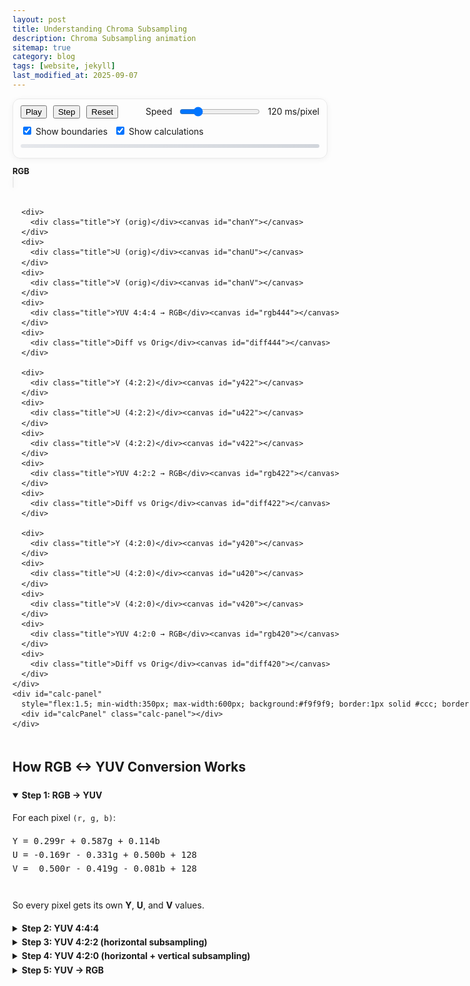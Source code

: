 ```yaml
---
layout: post
title: Understanding Chroma Subsampling
description: Chroma Subsampling animation
sitemap: true
category: blog
tags: [website, jekyll]
last_modified_at: 2025-09-07
---
```



<style>
  #yuv-demo .grid {
    display: grid;
    grid-template-columns: repeat(5, max-content);
    gap: 16px;
    align-items: center;
  }

  #yuv-demo canvas {
    image-rendering: pixelated;
    border-radius: 6px;
    box-shadow: 0 2px 10px rgba(0, 0, 0, .08);
    border: 1px solid rgba(0, 0, 0, .08);
    position: relative;
    background: #fff;
  }

  #yuv-demo .panel {
    padding: 10px 12px;
    border: 1px solid rgba(0, 0, 0, .08);
    border-radius: 12px;
    box-shadow: 0 2px 10px rgba(0, 0, 0, .05);
  }

  #yuv-demo .title {
    font-weight: 700;
    font-size: 13px;
  }

  #yuv-demo .row {
    display: flex;
    align-items: center;
    gap: 10px;
    flex-wrap: wrap;
  }

  #yuv-demo .bar {
    height: 6px;
    background: linear-gradient(90deg, #e5e7eb, #d1d5db);
    border-radius: 999px;
    overflow: hidden;
  }

  #yuv-demo .progress {
    height: 100%;
    background: linear-gradient(90deg, #60a5fa, #22c55e);
  }

  #yuv-demo .memory {
    margin-top: 6px;
    font-size: 12px;
  }

  #yuv-demo .calc-panel {
    max-height: 700px;
    overflow-y: auto;
    margin-top: 12px;
    font-size: 12px;
    background: #f9fafb;
    border: 1px solid rgba(0, 0, 0, .08);
    border-radius: 8px;
    padding: 8px;
    white-space: pre-line;
  }

  #yuv-demo .calc-panel b {
    color: #2563eb;
  }
</style>

<div id="yuv-demo"
  style="font-family: Inter, ui-sans-serif, system-ui, -apple-system, Segoe UI, Roboto, Helvetica, Arial; line-height:1.35;">

  <div class="panel" style="margin-bottom:12px;">
    <div class="row" style="justify-content: space-between;">
      <div class="row">
        <button id="playPause">Play</button>
        <button id="step">Step</button>
        <button id="resetCanvas">Reset</button>
      </div>
      <div class="row">
        <span class="label">Speed</span>
        <input id="speed" type="range" min="10" max="600" value="120" />
        <span class="pill" id="speedMs">120 ms/pixel</span>
      </div>
      <div class="row">
        <label><input type="checkbox" id="showBounds" checked> Show boundaries</label>
        <label><input type="checkbox" id="showCalcs" checked> Show calculations</label>
      </div>
    </div>
    <div class="bar" style="margin-top:10px;">
      <div class="progress" id="progress" style="width:0%"></div>
    </div>
    <div class="memory" id="memoryStats"></div>
  </div>

  <div id="yuv-demo-container" style="display:flex; gap:24px; font-family:Inter,sans-serif;">
    <div class="grid">
      <div>
        <div class="title">RGB</div><canvas id="src"></canvas>
      </div>
      <div>
        <div class="title">R</div><canvas id="chanR"></canvas>
      </div>
      <div>
        <div class="title">G</div><canvas id="chanG"></canvas>
      </div>
      <div>
        <div class="title">B</div><canvas id="chanB"></canvas>
      </div>
      <div>
        <div class="title">Difference</div><canvas id="diff"></canvas>
      </div>

      <div>
        <div class="title">Y (orig)</div><canvas id="chanY"></canvas>
      </div>
      <div>
        <div class="title">U (orig)</div><canvas id="chanU"></canvas>
      </div>
      <div>
        <div class="title">V (orig)</div><canvas id="chanV"></canvas>
      </div>
      <div>
        <div class="title">YUV 4:4:4 → RGB</div><canvas id="rgb444"></canvas>
      </div>
      <div>
        <div class="title">Diff vs Orig</div><canvas id="diff444"></canvas>
      </div>

      <div>
        <div class="title">Y (4:2:2)</div><canvas id="y422"></canvas>
      </div>
      <div>
        <div class="title">U (4:2:2)</div><canvas id="u422"></canvas>
      </div>
      <div>
        <div class="title">V (4:2:2)</div><canvas id="v422"></canvas>
      </div>
      <div>
        <div class="title">YUV 4:2:2 → RGB</div><canvas id="rgb422"></canvas>
      </div>
      <div>
        <div class="title">Diff vs Orig</div><canvas id="diff422"></canvas>
      </div>

      <div>
        <div class="title">Y (4:2:0)</div><canvas id="y420"></canvas>
      </div>
      <div>
        <div class="title">U (4:2:0)</div><canvas id="u420"></canvas>
      </div>
      <div>
        <div class="title">V (4:2:0)</div><canvas id="v420"></canvas>
      </div>
      <div>
        <div class="title">YUV 4:2:0 → RGB</div><canvas id="rgb420"></canvas>
      </div>
      <div>
        <div class="title">Diff vs Orig</div><canvas id="diff420"></canvas>
      </div>
    </div>
    <div id="calc-panel"
      style="flex:1.5; min-width:350px; max-width:600px; background:#f9f9f9; border:1px solid #ccc; border-radius:8px; padding:12px; overflow:auto; resize:horizontal;">
      <div id="calcPanel" class="calc-panel"></div>
    </div>
  </div>
</div>

<div id="yuv-explainer" style="font-family: Inter, sans-serif; line-height:1.6; max-width: 720px;">
  <h2>How RGB ↔ YUV Conversion Works</h2>

  <details open>
    <summary><strong>Step 1: RGB → YUV</strong></summary>
    <p>For each pixel <code>(r, g, b)</code>:</p>
    <pre>
Y = 0.299r + 0.587g + 0.114b
U = -0.169r - 0.331g + 0.500b + 128
V =  0.500r - 0.419g - 0.081b + 128
  </pre>
    <p>So every pixel gets its own <strong>Y</strong>, <strong>U</strong>, and <strong>V</strong> values.</p>
  </details>

  <details>
    <summary><strong>Step 2: YUV 4:4:4</strong></summary>
    <p>Here, <em>all</em> pixels keep their individual Y, U, V values.
      When converting back, you get the same RGB values — no quality loss.</p>
  </details>

  <details>
    <summary><strong>Step 3: YUV 4:2:2 (horizontal subsampling)</strong></summary>
    <p>
      Instead of storing U and V for every pixel, we share them between <em>two
        horizontal neighbors</em>.
    </p>
    <pre>
U₄₂₂ = (U₀ + U₁) / 2
V₄₂₂ = (V₀ + V₁) / 2
  </pre>
    <p>Each pixel still has its own Y, but both share the same U, V values → horizontal chroma detail is reduced.</p>
  </details>

  <details>
    <summary><strong>Step 4: YUV 4:2:0 (horizontal + vertical subsampling)</strong></summary>
    <p>
      Now we average U and V across a <strong>2×2 block</strong> of pixels:
    </p>
    <pre>
U₄₂₀ = (U₀₀ + U₀₁ + U₁₀ + U₁₁) / 4
V₄₂₀ = (V₀₀ + V₀₁ + V₁₀ + V₁₁) / 4
  </pre>
    <p>Each pixel in the block keeps its own Y, but they all share the same U, V →
      both horizontal and vertical chroma detail are reduced.</p>
  </details>

  <details>
    <summary><strong>Step 5: YUV → RGB</strong></summary>
    <p>When reconstructing, we combine each pixel’s Y with the shared U, V:</p>
    <pre>
R = Y + 1.402 (V - 128)
G = Y - 0.344136 (U - 128) - 0.714136 (V - 128)
B = Y + 1.772 (U - 128)
  </pre>
    <p>This gives the final RGB value used to draw the pixel.</p>
  </details>

</div>


<script>
  (function () {
    const N = 8, SCALE = 20, W = N * SCALE, H = N * SCALE;
    const el = id => document.getElementById(id);
    const ids = ["src", "chanR", "chanG", "chanB", "chanY", "chanU", "chanV", "rgb444", "rgb422", "rgb420", "u422", "v422", "y422", "u420", "v420", "y420", "diff", "diff444", "diff422", "diff420"];
    const ctx = {}; ids.forEach(id => { const c = el(id); c.width = W; c.height = H; ctx[id] = c.getContext("2d"); });

    const playBtn = el("playPause"), stepBtn = el("step"), resetBtn = el("resetCanvas"),
      speedR = el("speed"), speedMs = el("speedMs"), progress = el("progress"), memoryStats = el("memoryStats"),
      showBoundsEl = el("showBounds"), showCalcsEl = el("showCalcs"), calcPanel = el("calcPanel");

    const clamp = (v, l, h) => Math.max(l, Math.min(h, v));
    const toYUV = (r, g, b) => {
      const Y = 0.299 * r + 0.587 * g + 0.114 * b;
      const U = -0.169 * r - 0.331 * g + 0.5 * b + 128;
      const V = 0.5 * r - 0.419 * g - 0.081 * b + 128;
      return [Y, U, V];
    };
    const toRGB = (Y, U, V) => {
      const r = Y + 1.402 * (V - 128);
      const g = Y - 0.344136 * (U - 128) - 0.714136 * (V - 128);
      const b = Y + 1.772 * (U - 128);
      return [clamp(Math.round(r), 0, 255), clamp(Math.round(g), 0, 255), clamp(Math.round(b), 0, 255)];
    };
    const draw = (c, x, y, r, g, b) => { ctx[c].fillStyle = `rgb(${r},${g},${b})`; ctx[c].fillRect(x * SCALE, y * SCALE, SCALE, SCALE); };

    const src = new Array(N * N).fill(0).map((_, i) => {
      const x = i % N, y = (i / N) | 0;
      let r = 32 + 223 * x / (N - 1), g = 32 + 223 * y / (N - 1), b = 32 + 223 * (x + y) / (2 * (N - 1));
      if (((x ^ y) & 1) === 1) { r = Math.min(255, r + 30); b = Math.max(0, b - 30); }
      return [Math.round(r), Math.round(g), Math.round(b)];
    });
    src.forEach((rgb, i) => { const x = i % N, y = (i / N) | 0; draw("src", x, y, ...rgb); draw("chanR", x, y, rgb[0], 0, 0); draw("chanG", x, y, 0, rgb[1], 0); draw("chanB", x, y, 0, 0, rgb[2]); });

    const Y = new Float32Array(N * N).fill(NaN), U = new Float32Array(N * N).fill(NaN), V = new Float32Array(N * N).fill(NaN);
    let order = [...Array(N * N).keys()], cursor = 0, done = 0, delay = +speedR.value, timer = null;

    function update() { progress.style.width = `${(done / (N * N)) * 100}%`; updateMemory(); }
    function updateMemory() {
      const rgbBytes = N * N * 3, yuv444 = N * N * 3, yuv422 = N * N * 2, yuv420 = N * N * 1.5;
      memoryStats.textContent = `RGB: ${rgbBytes}B | YUV444: ${yuv444}B | YUV422: ${yuv422}B | YUV420: ${yuv420}B`;
    }
    function highlightBlock(ctxCanvas, x, y, w, h) { if (!showBoundsEl.checked) return; ctxCanvas.strokeStyle = "red"; ctxCanvas.lineWidth = 2; ctxCanvas.strokeRect(x * SCALE + 1, y * SCALE + 1, w * SCALE - 2, h * SCALE - 2); }
    function drawDiff(diffCanvas, x, y, r1, g1, b1, r2, g2, b2) { const dr = Math.abs(r1 - r2)*5, dg = Math.abs(g1 - g2)*5, db = Math.abs(b1 - b2)*5; const d = (dr + dg + db) / 3; ctx[diffCanvas].fillStyle = `rgb(${d},${d},${d})`; ctx[diffCanvas].fillRect(x * SCALE, y * SCALE, SCALE, SCALE); }
    function logCalc(text) { if (!showCalcsEl.checked) return; calcPanel.textContent = text + "\n\n" + calcPanel.textContent; }

    function step() {
      if (cursor >= order.length) { pause(); return; }
      const i = order[cursor++], x = i % N, y = (i / N) | 0;
      const [r, g, b] = src[i];
      const [yY, yU, yV] = toYUV(r, g, b); Y[i] = yY; U[i] = yU; V[i] = yV;
      done++; update();

      draw("chanY", x, y, yY, yY, yY); draw("chanU", x, y, yU, yU, yU); draw("chanV", x, y, yV, yV, yV);
      const [r444, g444, b444] = toRGB(yY, yU, yV);
      draw("rgb444", x, y, r444, g444, b444); drawDiff("diff444", x, y, r, g, b, r444, g444, b444);

      logCalc(`Pixel (${x},${y})\nRGB=(${r},${g},${b})\nY=0.299*R+0.587*G+0.114*B=${yY.toFixed(2)}\nU=-0.169*R-0.331*G+0.5*B+128=${yU.toFixed(2)}\nV=0.5*R-0.419*G-0.081*B+128=${yV.toFixed(2)}\n→ Reconstructed RGB=(${r444},${g444},${b444})`);

      highlightBlock(ctx["chanY"], x, y, 1, 1); highlightBlock(ctx["chanU"], x, y, 1, 1); highlightBlock(ctx["chanV"], x, y, 1, 1);

      // 4:2:2 subsampling
      const x0 = x & ~1; const idxs = [y * N + x0, y * N + Math.min(x0 + 1, N - 1)];
      const us = [], vs = []; idxs.forEach(ii => { if (!Number.isNaN(U[ii])) { us.push(U[ii]); vs.push(V[ii]); } });
      if (us.length) {
        const u = us.reduce((a, b) => a + b) / us.length, v = vs.reduce((a, b) => a + b) / vs.length;
        idxs.forEach(ii => { if (!Number.isNaN(Y[ii])) { draw("y422", ii % N, (ii / N) | 0, Y[ii], Y[ii], Y[ii]); const [rr, gg, bb] = toRGB(Y[ii], u, v); draw("rgb422", ii % N, (ii / N) | 0, rr, gg, bb); draw("u422", ii % N, (ii / N) | 0, u, u, u); draw("v422", ii % N, (ii / N) | 0, v, v, v); drawDiff("diff422", ii % N, (ii / N) | 0, src[ii][0], src[ii][1], src[ii][2], rr, gg, bb); } });
        highlightBlock(ctx["y422"], x0, y, 2, 1); highlightBlock(ctx["u422"], x0, y, 2, 1); highlightBlock(ctx["v422"], x0, y, 2, 1);
      }

      // 4:2:0 subsampling
      const xB = x & ~1, yB = y & ~1;
      const idxs2 = [yB * N + xB, yB * N + Math.min(xB + 1, N - 1), Math.min(yB + 1, N - 1) * N + xB, Math.min(yB + 1, N - 1) * N + Math.min(xB + 1, N - 1)];
      const us2 = [], vs2 = []; idxs2.forEach(ii => { if (!Number.isNaN(U[ii])) { us2.push(U[ii]); vs2.push(V[ii]); } });
      if (us2.length) {
        const u = us2.reduce((a, b) => a + b) / us2.length, v = vs2.reduce((a, b) => a + b) / vs2.length;
        idxs2.forEach(ii => { if (!Number.isNaN(Y[ii])) { draw("y420", ii % N, (ii / N) | 0, Y[ii], Y[ii], Y[ii]); const [rr, gg, bb] = toRGB(Y[ii], u, v); draw("rgb420", ii % N, (ii / N) | 0, rr, gg, bb); draw("u420", ii % N, (ii / N) | 0, u, u, u); draw("v420", ii % N, (ii / N) | 0, v, v, v); drawDiff("diff420", ii % N, (ii / N) | 0, src[ii][0], src[ii][1], src[ii][2], rr, gg, bb); } });
        highlightBlock(ctx["y420"], xB, yB, 2, 2); highlightBlock(ctx["u420"], xB, yB, 2, 2); highlightBlock(ctx["v420"], xB, yB, 2, 2);
      }
    }

    function play() { if (!timer) { timer = setInterval(step, delay); playBtn.textContent = "Pause"; } }
    function pause() { if (timer) { clearInterval(timer); timer = null; playBtn.textContent = "Play"; } }
    function resetCanvas() {
      pause(); ids.forEach(id => { ctx[id].clearRect(0, 0, W, H); });
      src.forEach((rgb, i) => { const x = i % N, y = (i / N) | 0; draw("src", x, y, ...rgb); draw("chanR", x, y, rgb[0], 0, 0); draw("chanG", x, y, 0, rgb[1], 0); draw("chanB", x, y, 0, 0, rgb[2]); });
      Y.fill(NaN); U.fill(NaN); V.fill(NaN); cursor = 0; done = 0; update(); calcPanel.textContent = "";
    }

    playBtn.onclick = () => timer ? pause() : play();
    stepBtn.onclick = step;
    resetBtn.onclick = resetCanvas;
    speedR.oninput = () => { delay = +speedR.value; speedMs.textContent = `${delay} ms/pixel`; if (timer) { pause(); play(); } };
    resetCanvas();
  })();
</script>